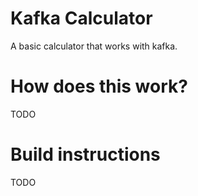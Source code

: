 # Kafka Calculator

A basic calculator that works with kafka.

# How does this work?

TODO

# Build instructions

TODO
